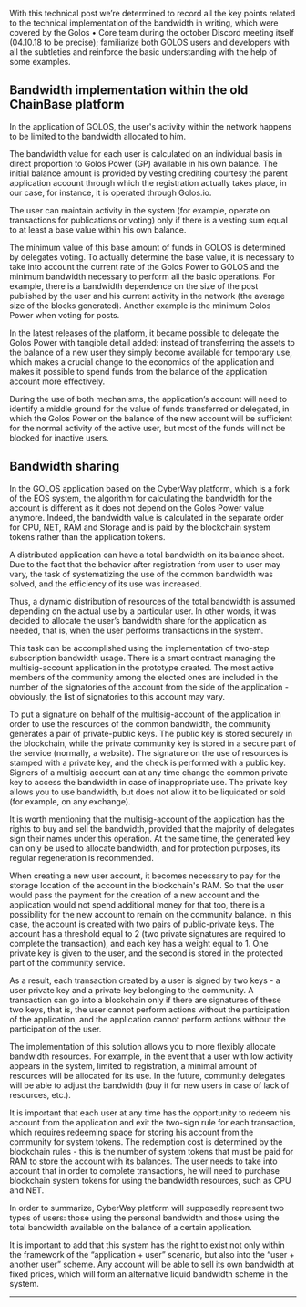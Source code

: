 With this technical post we’re determined to record all the key points related to the technical implementation of the bandwidth in writing, which were covered by the Golos • Core team during the october Discord meeting itself (04.10.18 to be precise); familiarize both GOLOS users and developers with all the subtleties and reinforce the basic understanding with the help of some examples.  


## Bandwidth implementation within the old ChainBase platform
In the application of GOLOS, the user's activity within the network happens to be limited to the bandwidth allocated to him.  

The bandwidth value for each user is calculated on an individual basis in direct proportion to Golos Power (GP) available in his own balance. The initial balance amount is provided by vesting crediting courtesy the parent application account through which the registration actually takes place, in our case, for instance, it is operated through Golos.io.  

The user can maintain activity in the system (for example, operate on transactions for publications or voting) only if there is a vesting sum equal to at least a base value within his own balance.  

The minimum value of this base amount of funds in GOLOS is determined by delegates voting. To actually determine the base value, it is necessary to take into account the current rate of the Golos Power to GOLOS and the minimum bandwidth necessary to perform all the basic operations. For example, there is a bandwidth dependence on the size of the post published by the user and his current activity in the network (the average size of the blocks generated). Another example is the minimum Golos Power when voting for posts.  

In the latest releases of the platform, it became possible to delegate the Golos Power with tangible detail added: instead of transferring the assets to the balance of a new user they simply become available for temporary use, which makes a crucial change to the economics of the application and makes it possible to spend funds from the balance of the application account more effectively.  

During the use of both mechanisms, the application’s account will need to identify a middle ground for the value of funds transferred or delegated, in which the Golos Power on the balance of the new account will be sufficient for the normal activity of the active user, but most of the funds will not be blocked for inactive users.  

## Bandwidth sharing
In the GOLOS application based on the CyberWay platform, which is a fork of the EOS system, the algorithm for calculating the bandwidth for the account is different as it does not depend on the Golos Power value anymore. Indeed, the bandwidth value is calculated in the separate order for CPU, NET, RAM and Storage and is paid by the blockchain system tokens rather than the application tokens.  

A distributed application can have a total bandwidth on its balance sheet. Due to the fact that the behavior after registration from user to user may vary, the task of systematizing the use of the common bandwidth was solved, and the efficiency of its use was increased.  

Thus, a dynamic distribution of resources of the total bandwidth is assumed depending on the actual use by a particular user. In other words, it was decided to allocate the user’s bandwidth share for the application as needed, that is, when the user performs transactions in the system.  

This task can be accomplished using the implementation of two-step subscription bandwidth usage. There is a smart contract managing the multisig-account application in the prototype created. The most active members of the community among the elected ones are included in the number of the signatories of the account from the side of the application - obviously, the list of signatories to this account may vary.  

To put a signature on behalf of the multisig-account of the application in order to use the resources of the common bandwidth, the community generates a pair of private-public keys. The public key is stored securely in the blockchain, while the private community key is stored in a secure part of the service (normally, a website). The signature on the use of resources is stamped with a private key, and the check is performed with a public key. Signers of a multisig-account can at any time change the common private key to access the bandwidth in case of inappropriate use. The private key allows you to use bandwidth, but does not allow it to be liquidated or sold (for example, on any exchange).  

It is worth mentioning that the multisig-account of the application has the rights to buy and sell the bandwidth, provided that the majority of delegates sign their names under this operation. At the same time, the generated key can only be used to allocate bandwidth, and for protection purposes, its regular regeneration is recommended.  

When creating a new user account, it becomes necessary to pay for the storage location of the account in the blockchain's RAM. So that the user would pass the payment for the creation of a new account and the application would not spend additional money for that too, there is a possibility for the new account to remain on the community balance. In this case, the account is created with two pairs of public-private keys. The account has a threshold equal to 2 (two private signatures are required to complete the transaction), and each key has a weight equal to 1. One private key is given to the user, and the second is stored in the protected part of the community service.  

As a result, each transaction created by a user is signed by two keys - a user private key and a private key belonging to the community. A transaction can go into a blockchain only if there are signatures of these two keys, that is, the user cannot perform actions without the participation of the application, and the application cannot perform actions without the participation of the user.  

The implementation of this solution allows you to more flexibly allocate bandwidth resources. For example, in the event that a user with low activity appears in the system, limited to registration, a minimal amount of resources will be allocated for its use. In the future, community delegates will be able to adjust the bandwidth (buy it for new users in case of lack of resources, etc.).  

It is important that each user at any time has the opportunity to redeem his account from the application and exit the two-sign rule for each transaction, which requires redeeming space for storing his account from the community for system tokens. The redemption cost is determined by the blockchain rules - this is the number of system tokens that must be paid for RAM to store the account with its balances. The user needs to take into account that in order to complete transactions, he will need to purchase blockchain system tokens for using the bandwidth resources, such as CPU and NET.  

In order to summarize, CyberWay platform will supposedly represent two types of users: those using the personal bandwidth and those using the total bandwidth available on the balance of a certain application.  

It is important to add that this system has the right to exist not only within the framework of the “application + user” scenario, but also into the “user + another user” scheme. Any account will be able to sell its own bandwidth at fixed prices, which will form an alternative liquid bandwidth scheme in the system.  

*****  
